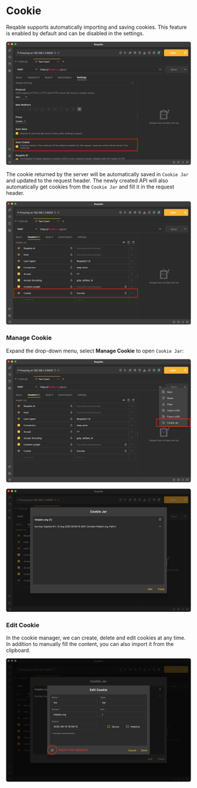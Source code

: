 # Cookie

Reqable supports automatically importing and saving cookies. This feature is enabled by default and can be disabled in the settings.

![](arts/cookie_01.png)

The cookie returned by the server will be automatically saved in `Cookie Jar` and updated to the request header. The newly created API will also automatically get cookies from the `Cookie Jar` and fill it in the request header.

![](arts/cookie_02.png)

### Manage Cookie

Expand the drop-down menu, select **Manage Cookie** to open `Cookie Jar`:

![](arts/cookie_03.png)

![](arts/cookie_04.png)

### Edit Cookie

In the cookie manager, we can create, delete and edit cookies at any time. In addition to manually fill the content, you can also import it from the clipboard.

![](arts/cookie_05.png)